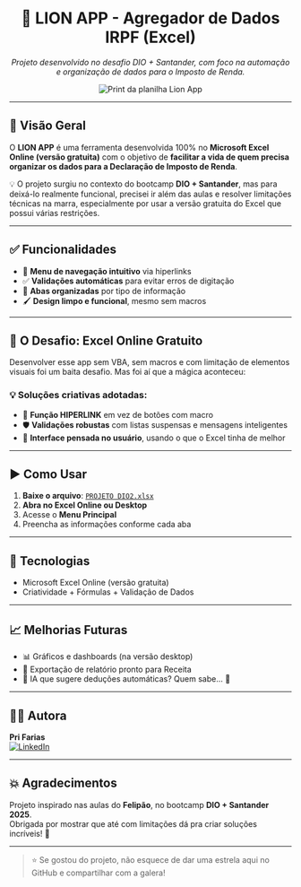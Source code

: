 <h1 align="center">🦁 LION APP - Agregador de Dados IRPF (Excel)</h1>

<p align="center"><em>Projeto desenvolvido no desafio DIO + Santander, com foco na automação e organização de dados para o Imposto de Renda.</em></p>

<p align="center">
  <img src="https://via.placeholder.com/800x400.png?text=Print+da+Planilha+Lion+App" alt="Print da planilha Lion App">
</p>

---

## 📌 Visão Geral

O **LION APP** é uma ferramenta desenvolvida 100% no **Microsoft Excel Online (versão gratuita)** com o objetivo de **facilitar a vida de quem precisa organizar os dados para a Declaração de Imposto de Renda**.

💡 O projeto surgiu no contexto do bootcamp **DIO + Santander**, mas para deixá-lo realmente funcional, precisei ir além das aulas e resolver limitações técnicas na marra, especialmente por usar a versão gratuita do Excel que possui várias restrições.

---

## ✅ Funcionalidades

- 🧭 **Menu de navegação intuitivo** via hiperlinks
- ✅ **Validações automáticas** para evitar erros de digitação
- 📂 **Abas organizadas** por tipo de informação 
- 🖌️ **Design limpo e funcional**, mesmo sem macros

---

## 🚧 O Desafio: Excel Online Gratuito

Desenvolver esse app sem VBA, sem macros e com limitação de elementos visuais foi um baita desafio. Mas foi aí que a mágica aconteceu:

### 💡 Soluções criativas adotadas:
- 🧠 **Função HIPERLINK** em vez de botões com macro
- 🛡️ **Validações robustas** com listas suspensas e mensagens inteligentes
- 🎯 **Interface pensada no usuário**, usando o que o Excel tinha de melhor

---

## ▶️ Como Usar

1. **Baixe o arquivo**: [`PROJETO DIO2.xlsx`](#) 
2. **Abra no Excel Online ou Desktop**
3. Acesse o **Menu Principal**
4. Preencha as informações conforme cada aba

---

## 🧰 Tecnologias

- Microsoft Excel Online (versão gratuita)
- Criatividade + Fórmulas + Validação de Dados

---

## 📈 Melhorias Futuras

- 📊 Gráficos e dashboards (na versão desktop)
- 🧾 Exportação de relatório pronto para Receita
- 🧠 IA que sugere deduções automáticas? Quem sabe... 👀

---

## 👩‍💻 Autora

**Pri Farias**  
[![LinkedIn](https://www.linkedin.com/in/priscilafarias-dev)](https://www.linkedin.com/in/priscilafarias-dev)  

---

## 💥 Agradecimentos

Projeto inspirado nas aulas do **Felipão**, no bootcamp **DIO + Santander 2025**.  
Obrigada por mostrar que até com limitações dá pra criar soluções incríveis! 🚀

---

> ⭐️ Se gostou do projeto, não esquece de dar uma estrela aqui no GitHub e compartilhar com a galera!

